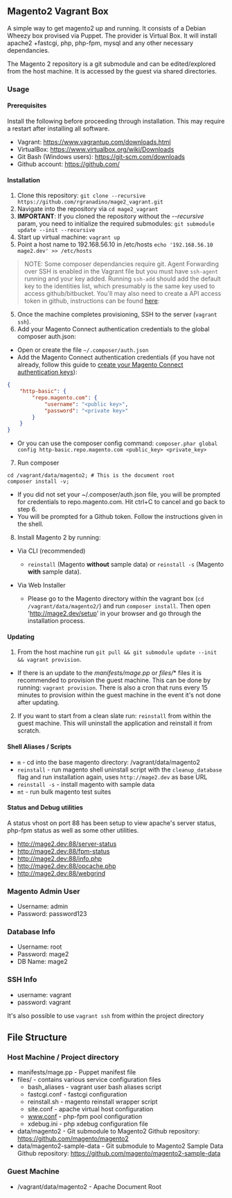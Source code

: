 ## Magento2 Vagrant Box
A simple way to get magento2 up and running. It consists of a Debian Wheezy box provised via Puppet. The provider is Virtual Box. It will install apache2 +fastcgi, php, php-fpm, mysql and any other necessary dependancies.

The Magento 2 repository is a git submodule and can be edited/explored from the host machine. It is accessed by the guest via shared directories.

### Usage
#### Prerequisites
Install the following before proceeding through installation. This may require a restart after installing all software. 

* Vagrant: https://www.vagrantup.com/downloads.html
* VirtualBox: https://www.virtualbox.org/wiki/Downloads
* Git Bash (Windows users): https://git-scm.com/downloads
* Github account: https://github.com/

#### Installation
1. Clone this repository: `git clone --recursive https://github.com/rgranadino/mage2_vagrant.git`
2. Navigate into the repository via `cd mage2_vagrant`
2. **IMPORTANT**: If you cloned the repository without the *--recursive* param, you need to initialize the required submodules: `git submodule update --init --recursive`
3. Start up virtual machine: `vagrant up`
4. Point a host name to 192.168.56.10 in /etc/hosts `echo '192.168.56.10 mage2.dev' >> /etc/hosts`
>NOTE: Some composer dependancies require git. Agent Forwarding over SSH is enabled in the Vagrant file but you must have `ssh-agent` running and your key added. Running `ssh-add` should add the default key to the identities list, which presumably is the same key used to access github/bitbucket. You'll may also need to create a API access token in github, instructions can be found [here](http://devdocs.magento.com/guides/v2.0/install-gde/trouble/git/tshoot_rate-limit.html): 
5. Once the machine completes provisioning, SSH to the server (`vagrant ssh`).
6. Add your Magento Connect authentication credentials to the global composer auth.json:

  * Open or create the file `~/.composer/auth.json`
  * Add the Magento Connect authentication credentials (if you have not already, follow this guide to [create your Magento Connect authentication keys](http://devdocs.magento.com/guides/v2.0/install-gde/prereq/connect-auth.html)):

  ```json
  {
      "http-basic": {
          "repo.magento.com": {
              "username": "<public key>",
              "password": "<private key>"
          }
      }
  }
  ```
  
 * Or you can use the composer config command: `composer.phar global config http-basic.repo.magento.com <public_key> <private_key>`

7. Run composer
```
cd /vagrant/data/magento2; # This is the document root
composer install -v;
```

* If you did not set your ~/.composer/auth.json file, you will be prompted for credentials to repo.magento.com. Hit ctrl+C to cancel and go back to step 6.
* You will be prompted for a Github token. Follow the instructions given in the shell.


8. Install Magento 2 by running:

 * Via CLI (recommended)

   * `reinstall` (Magento **without** sample data) or `reinstall -s` (Magento **with** sample data).

 * Via Web Installer

   * Please go to the Magento directory within the vagrant box (`cd /vagrant/data/magento2/`) and run `composer install`. Then open 'http://mage2.dev/setup' in your browser and go through the installation process.

#### Updating
1. From the host machine run `git pull && git submodule update --init && vagrant provision`.
  * If there is an update to the *manifests/mage.pp* or *files/** files it is recommended to provision the guest machine. This can be done by running: `vagrant provision`. There is also a cron that runs every 15 minutes to
provision within the guest machine in the event it's not done after updating.
2. If you want to start from a clean slate run: `reinstall` from within the guest machine. This will uninstall the application and reinstall it from scratch.


#### Shell Aliases / Scripts
* `m` - cd into the base magento directory: /vagrant/data/magento2
* `reinstall` - run magento shell uninstall script with the `cleanup_database` flag and run installation again, uses `http://mage2.dev` as base URL
 * `reinstall -s` - install magento with sample data
* `mt` - run bulk magento test suites

#### Status and Debug utilities
A status vhost on port 88 has been setup to view apache's server status, php-fpm status as well as some other utilities.

* http://mage2.dev:88/server-status
* http://mage2.dev:88/fpm-status
* http://mage2.dev:88/info.php
* http://mage2.dev:88/opcache.php
* http://mage2.dev:88/webgrind

### Magento Admin User
* Username: admin
* Password: password123

### Database Info
* Username: root
* Password: mage2
* DB Name: mage2

### SSH Info
* username: vagrant
* password: vagrant

It's also possible to use `vagrant ssh` from within the project directory

## File Structure

### Host Machine / Project directory
* manifests/mage.pp - Puppet manifest file
* files/ - contains various service configuration files
  * bash_aliases - vagrant user bash aliases script
  * fastcgi.conf - fastcgi configuration
  * reinstall.sh - magento reinstall wrapper script
  * site.conf - apache virtual host configuration
  * www.conf - php-fpm pool configuration
  * xdebug.ini - php xdebug configuration file
* data/magento2 - Git submodule to Magento2 Github repository: https://github.com/magento/magento2
* data/magento2-sample-data - Git submodule to Magento2 Sample Data Github repository: https://github.com/magento/magento2-sample-data

### Guest Machine
* /vagrant/data/magento2 - Apache Document Root
